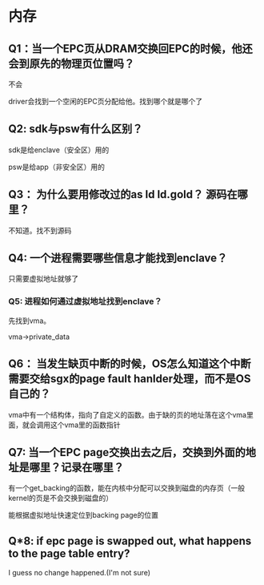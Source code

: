 # 内存

## Q1：当一个EPC页从DRAM交换回EPC的时候，他还会到原先的物理页位置吗？

不会

driver会找到一个空闲的EPC页分配给他。找到哪个就是哪个了



## Q2: sdk与psw有什么区别？

sdk是给enclave（安全区）用的

psw是给app（非安全区）用的



## Q3： 为什么要用修改过的as ld ld.gold？ 源码在哪里？

不知道。找不到源码



## Q4: 一个进程需要哪些信息才能找到enclave？

只需要虚拟地址就够了

 ### Q5: 进程如何通过虚拟地址找到enclave？

先找到vma。

vma->private_data 



## Q6： 当发生缺页中断的时候，OS怎么知道这个中断需要交给sgx的page fault hanlder处理，而不是OS自己的？

vma中有一个结构体，指向了自定义的函数。由于缺的页的地址落在这个vma里面，就会调用这个vma里的函数指针



## Q7: 当一个EPC page交换出去之后，交换到外面的地址是哪里？记录在哪里？

有一个get_backing的函数，能在内核中分配可以交换到磁盘的内存页（一般kernel的页是不会交换到磁盘的）

能根据虚拟地址快速定位到backing page的位置

## Q*8: if epc page is swapped out, what happens to the page table entry?
I guess no change happened.(I'm not sure)


